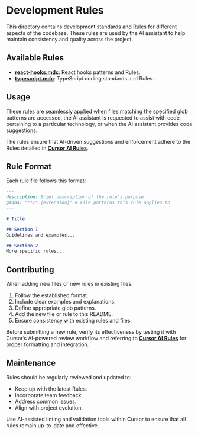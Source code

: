 # Development Rules

This directory contains development standards and Rules for different aspects of the codebase. These rules are used by the AI assistant to help maintain consistency and quality across the project.

## Available Rules

- **[react-hooks.mdc](./react-hooks.mdc)**: React hooks patterns and Rules.
- **[typescript.mdc](./typescript.mdc)**: TypeScript coding standards and Rules.

## Usage

These rules are seamlessly applied when files matching the specified glob patterns are accessed, the AI assistant is requested to assist with code pertaining to a particular technology, or when the AI assistant provides code suggestions.

The rules ensure that AI-driven suggestions and enforcement adhere to the Rules detailed in **[Cursor AI Rules](https://docs.cursor.com/context/rules-for-ai)**.

## Rule Format

Each rule file follows this format:

```markdown
---
description: Brief description of the rule's purpose
globs: "**/*.{extension}" # File patterns this rule applies to
---

# Title

## Section 1
Guidelines and examples...

## Section 2
More specific rules...
```

## Contributing

When adding new files or new rules in existing files:

1. Follow the established format.
2. Include clear examples and explanations.
3. Define appropriate glob patterns.
4. Add the new file or rule to this README.
5. Ensure consistency with existing rules and files.

Before submitting a new rule, verify its effectiveness by testing it with Cursor’s AI-powered review workflow and referring to **[Cursor AI Rules](https://docs.cursor.com/context/rules-for-ai)** for proper formatting and integration.

## Maintenance

Rules should be regularly reviewed and updated to:

- Keep up with the latest Rules.
- Incorporate team feedback.
- Address common issues.
- Align with project evolution.

Use AI-assisted linting and validation tools within Cursor to ensure that all rules remain up-to-date and effective.



